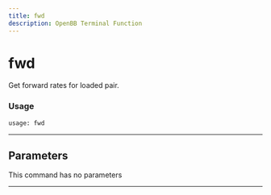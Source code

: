 ```yaml
---
title: fwd
description: OpenBB Terminal Function
---
```


# fwd

Get forward rates for loaded pair.

### Usage

```python
usage: fwd
```

---

## Parameters

This command has no parameters


---
